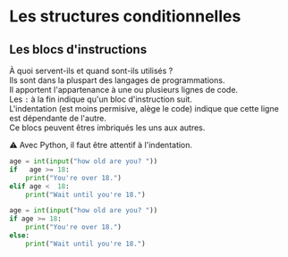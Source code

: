 # **Les structures conditionnelles**
## **Les blocs d'instructions**
À quoi servent-ils et quand sont-ils utilisés ?  
Ils sont dans la pluspart des langages de programmations.  
Il apportent l'appartenance à une ou plusieurs lignes de code.  
Les `:` à la fin indique qu'un bloc d'instruction suit.  
L'indentation (est moins permisive, alège le code) indique que cette ligne est dépendante de l'autre.  
Ce blocs peuvent êtres imbriqués les uns aux autres.

⚠️ Avec Python, il faut être attentif à l'indentation.
```py
age = int(input("how old are you? "))
if   age >= 18:
    print("You're over 18.")
elif age <  18:
    print("Wait until you're 18.")
```
```py
age = int(input("how old are you? "))
if age >= 18:
    print("You're over 18.")
else:
    print("Wait until you're 18.")
```
